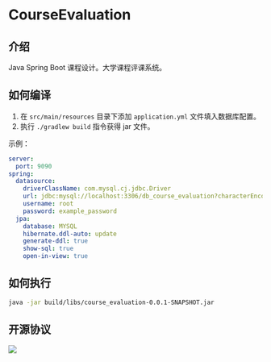 # CourseEvaluation

## 介绍

Java Spring Boot 课程设计。大学课程评课系统。

## 如何编译

1. 在 `src/main/resources` 目录下添加 `application.yml` 文件填入数据库配置。
2. 执行 `./gradlew build` 指令获得 jar 文件。

示例：

```yml
server:
  port: 9090
spring:
  datasource:
    driverClassName: com.mysql.cj.jdbc.Driver
    url: jdbc:mysql://localhost:3306/db_course_evaluation?characterEncoding=utf-8
    username: root
    password: example_password
  jpa:
    database: MYSQL
    hibernate.ddl-auto: update
    generate-ddl: true
    show-sql: true
    open-in-view: true
```

## 如何执行

```bash
java -jar build/libs/course_evaluation-0.0.1-SNAPSHOT.jar
```

## 开源协议

<a href="https://www.gnu.org/licenses/agpl-3.0.en.html">
<img src="https://www.gnu.org/graphics/agplv3-155x51.png">
</a>

